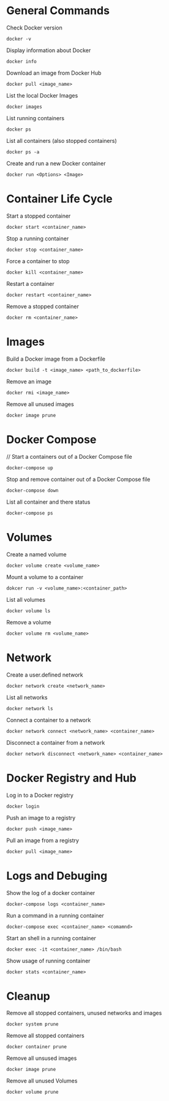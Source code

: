 # General Commands
Check Docker version
```
docker -v
```
Display information about Docker
```
docker info
```
Download an image from Docker Hub
```
docker pull <image_name>
```
List the local Docker Images
```
docker images
```
List running containers
```
docker ps
```
List all containers (also stopped containers)
```
docker ps -a
```
Create and run a new Docker container
```
docker run <Options> <Image>
```

# Container Life Cycle
Start a stopped container
```
docker start <container_name>
```
Stop a running container
```
docker stop <container_name>
```
Force a container to stop
```
docker kill <container_name>
```
Restart a container
```
docker restart <container_name>
```
Remove a stopped container
```
docker rm <container_name>
```

# Images
Build a Docker image from a Dockerfile
```
docker build -t <image_name> <path_to_dockerfile>
```
Remove an image
```
docker rmi <image_name>
```
Remove all unused images
```
docker image prune
```

# Docker Compose
// Start a containers out of a Docker Compose file
```
docker-compose up
```
Stop and remove container out of a Docker Compose file
```
docker-compose down
```
List all container and there status
```
docker-compose ps
```

# Volumes
Create a named volume
```
docker volume create <volume_name>
```
Mount a volume to a container
```
dokcer run -v <volume_name>:<container_path>
```
List all volumes
```
docker volume ls
```
Remove a volume
```
docker volume rm <volume_name>
```

# Network
Create a user.defined network
```
docker network create <network_name>
```
List all networks
```
docker network ls
```
Connect a container to a network
```
docker network connect <network_name> <container_name>
```
Disconnect a container from a network
```
docker network disconnect <network_name> <container_name>
```

# Docker Registry and Hub
Log in to a Docker registry
```
docker login
```
Push an image to a registry
```
docker push <image_name>
```
Pull an image from a registry
```
docker pull <image_name>
```

# Logs and Debuging
Show the log of a docker container
```
docker-compose logs <container_name>
```
Run a command in a running container
```
docker-compose exec <container_name> <comamnd>
```
Start an shell in a running container
```
docker exec -it <container_name> /bin/bash
```
Show usage of running container
```
docker stats <container_name>
```

# Cleanup
Remove all stopped containers, unused networks and images
```
docker system prune
```
Remove all stopped containers
```
docker container prune
```
Remove all unsused images
```
docker image prune
```
Remove all unused Volumes
```
docker volume prune
```
```
